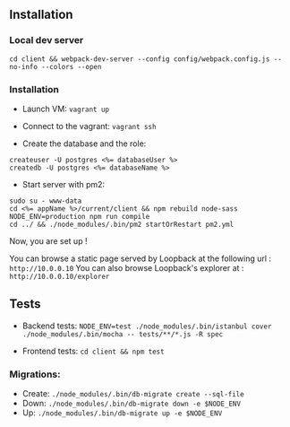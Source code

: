 ## Installation

### Local dev server

```
cd client && webpack-dev-server --config config/webpack.config.js --no-info --colors --open
```

### Installation

- Launch VM: `vagrant up`

- Connect to the vagrant: `vagrant ssh`

- Create the database and the role:
```
createuser -U postgres <%= databaseUser %>
createdb -U postgres <%= databaseName %>
```

- Start server with pm2:
```
sudo su - www-data
cd <%= appName %>/current/client && npm rebuild node-sass
NODE_ENV=production npm run compile
cd ../ && ./node_modules/.bin/pm2 startOrRestart pm2.yml
```

Now, you are set up !

You can browse a static page served by Loopback at the following url : `http://10.0.0.10`
You can also browse Loopback's explorer at : `http://10.0.0.10/explorer`

## Tests
- Backend tests: `NODE_ENV=test ./node_modules/.bin/istanbul cover ./node_modules/.bin/mocha -- tests/**/*.js -R spec`

- Frontend tests: `cd client && npm test`

### Migrations:

- Create: `./node_modules/.bin/db-migrate create --sql-file`
- Down: `./node_modules/.bin/db-migrate down -e $NODE_ENV`
- Up: `./node_modules/.bin/db-migrate up -e $NODE_ENV`
